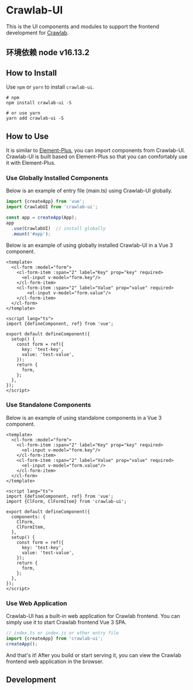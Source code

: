 # Crawlab-UI

This is the UI components and modules to support the frontend development
for [Crawlab](https://github.com/crawlab-team/crawlab).

## 环境依赖 node v16.13.2

## How to Install

Use `npm` or `yarn` to install `crawlab-ui`.

```
# npm
npm install crawlab-ui -S

# or use yarn
yarn add crawlab-ui -S
```

## How to Use

It is similar to [Element-Plus](https://github.com/element-plus/element-plus), you can import components from Crawlab-UI. Crawlab-UI is built based on Element-Plus so that you can comfortably use it with Element-Plus.

### Use Globally Installed Components

Below is an example of entry file (main.ts) using Crawlab-UI globally.

```ts
import {createApp} from 'vue';
import CrawlabUI from 'crawlab-ui';

const app = createApp(App);
app
  .use(CrawlabUI)  // install globally
  .mount('#app');
```

Below is an example of using globally installed Crawlab-UI in a Vue 3 component.

```vue
<template>
  <cl-form :model="form">
    <cl-form-item :span="2" label="Key" prop="key" required>
      <el-input v-model="form.key"/>
    </cl-form-item>
    <cl-form-item :span="2" label="Value" prop="value" required>
        <el-input v-model="form.value"/>
    </cl-form-item>
  </cl-form>
</template>

<script lang="ts">
import {defineComponent, ref} from 'vue';

export default defineComponent({
  setup() {
    const form = ref({
      key: 'test-key',
      value: 'test-value',
    });
    return {
      form,
    };
  },
});
</script>
```

### Use Standalone Components

Below is an example of using standalone components in a Vue 3 component.

```vue
<template>
  <cl-form :model="form">
    <cl-form-item :span="2" label="Key" prop="key" required>
      <el-input v-model="form.key"/>
    </cl-form-item>
    <cl-form-item :span="2" label="Value" prop="value" required>
      <el-input v-model="form.value"/>
    </cl-form-item>
  </cl-form>
</template>

<script lang="ts">
import {defineComponent, ref} from 'vue';
import {ClForm, ClFormItem} from 'crawlab-ui';

export default defineComponent({
  components: {
    ClForm,
    ClFormItem,
  },
  setup() {
    const form = ref({
      key: 'test-key',
      value: 'test-value',
    });
    return {
      form,
    };
  },
});
</script>
```

### Use Web Application

Crawlab-UI has a built-in web application for Crawlab frontend. You can simply use it to start Crawlab frontend Vue 3 SPA.

```ts
// index.ts or index.js or other entry file
import {createApp} from 'crawlab-ui';
createApp();
```

And that's it! After you build or start serving it, you can view the Crawlab frontend web application in the browser.

## Development
